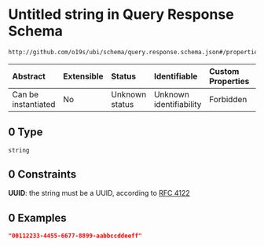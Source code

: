 # Untitled string in Query Response Schema

```txt
http://github.com/o19s/ubi/schema/query.response.schema.json#/properties/query_id/oneOf/0
```



| Abstract            | Extensible | Status         | Identifiable            | Custom Properties | Additional Properties | Access Restrictions | Defined In                                                                                  |
| :------------------ | :--------- | :------------- | :---------------------- | :---------------- | :-------------------- | :------------------ | :------------------------------------------------------------------------------------------ |
| Can be instantiated | No         | Unknown status | Unknown identifiability | Forbidden         | Allowed               | none                | [query.response.schema.json\*](../../out/query.response.schema.json "open original schema") |

## 0 Type

`string`

## 0 Constraints

**UUID**: the string must be a UUID, according to [RFC 4122](https://tools.ietf.org/html/rfc4122 "check the specification")

## 0 Examples

```json
"00112233-4455-6677-8899-aabbccddeeff"
```
